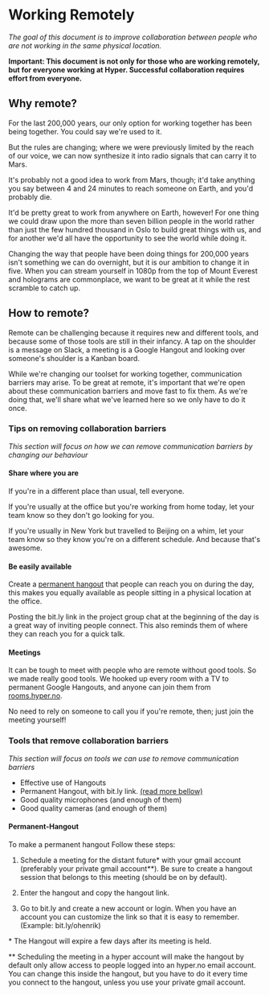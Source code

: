 # Working Remotely

*The goal of this document is to improve collaboration between people who
 are not working in the same physical location.*

 **Important: This document is not only for those who are working remotely,
 but for everyone working at Hyper.
 Successful collaboration requires effort from everyone.**

## Why remote?

For the last 200,000 years, our only option for working together has been
being together. You could say we're used to it.

But the rules are changing; where we were previously limited by the reach of
our voice, we can now synthesize it into radio signals that can carry it
to Mars.

It's probably not a good idea to work from Mars, though; it'd take anything
you say between 4 and 24 minutes to reach someone on Earth, and you'd probably
die.

It'd be pretty great to work from anywhere on Earth, however! For one thing we
could draw upon the more than seven billion people in the world rather than
just the few hundred thousand in Oslo to build great things with us, and for
another we'd all have the opportunity to see the world while doing it.

Changing the way that people have been doing things for 200,000 years isn't
something we can do overnight, but it is our ambition to change it in five.
When you can stream yourself in 1080p from the top of Mount Everest and
holograms are commonplace, we want to be great at it while the rest scramble
to catch up.

## How to remote?

Remote can be challenging because it requires new and different tools, and
because some of those tools are still in their infancy. A tap on the shoulder
is a message on Slack, a meeting is a Google Hangout and looking over
someone's shoulder is a Kanban board.

While we're changing our toolset for working together, communication barriers
may arise. To be great at remote, it's important that we're open about these
communication barriers and move fast to fix them. As we're doing that, we'll
share what we've learned here so we only have to do it once.

### Tips on removing collaboration barriers

*This section will focus on how we can remove
communication barriers by changing our behaviour*

#### Share where you are

If you're in a different place than usual, tell everyone.

If you're usually at the office but you're working from home today,
let your team know so they don't go looking for you.

If you're usually in New York but travelled to Beijing on a whim,
let your team know so they know you're on a different schedule. And
because that's awesome.

#### Be easily available

Create a [permanent hangout](#permanent-hangout) that people can reach
you on during the day, this makes you equally available as people sitting
in a physical location at the office.

Posting the bit.ly link in the project group chat at the beginning of the
day is a great way of inviting people connect. This also reminds them of
where they can reach you for a quick talk.

#### Meetings

It can be tough to meet with people who are remote without good tools. So we
made really good tools. We hooked up every room with a TV to permanent Google
Hangouts, and anyone can join them from [rooms.hyper.no](http://rooms.hyper.no).

No need to rely on someone to call you if you're remote, then; just join the
meeting yourself!

### Tools that remove collaboration barriers

*This section will focus on tools we can use to remove
communication barriers*

*   Effective use of Hangouts
*   Permanent Hangout, with bit.ly link. [(read more bellow)](#permanent-hangout)
*   Good quality microphones (and enough of them)
*   Good quality cameras (and enough of them)

#### Permanent-Hangout

To make a permanent hangout Follow these steps:

1.  Schedule a meeting for the distant future\* with your gmail account
(preferably your private gmail account\**). Be sure to create a hangout session
that belongs to this meeting (should be on by default).

2.  Enter the hangout and copy the hangout link.

3.  Go to bit.ly and create a new account or login. When you have an account
you can customize the link so that it is easy to remember. (Example:
bit.ly/ohenrik)

\* The Hangout will expire a few days after its meeting is held.

\** Scheduling the meeting in a hyper account will make the hangout by default
only allow access to people logged into an hyper.no email account.
You can change this inside the hangout, but you have to do it every time you
connect to the hangout, unless you use your private gmail account.
